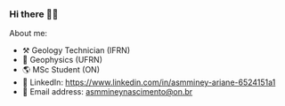 ### Hi there 👋🏽

About me:
- ⚒️ Geology Technician (IFRN)
- 🌋 Geophysics (UFRN) 
- 🌎 MSc Student (ON)
- 🔗 LinkedIn: https://www.linkedin.com/in/asmminey-ariane-6524151a1
- 📧 Email address: asmmineynascimento@on.br

